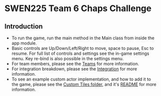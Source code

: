 # SWEN225 Team 6 Chaps Challenge

## Introduction
* To run the game, run the main method in the Main class from inside the app module.
* Basic controls are Up/Down/Left/Right to move, space to pause, Esc to resume. For full list of controls and settings 
see the in-game settings menu. Key re-bind is also possible in the settings menu.
* For team members, please see the [Teams](Team.md) for more information.
* For integration breakdown, please see the [Integration](Integration.md) for more information.
* To see an example custom actor implementation, and how to add it to the game, please see the [Custom Tiles folder](res/custom/tiles), and it's [README](res/custom/tiles/README.md) for more information.